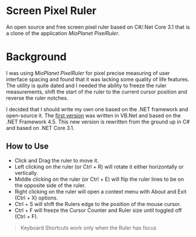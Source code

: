 # Screen Pixel Ruler
An open source and free screen pixel ruler based on C#/.Net Core 3.1 that is a clone of the application *MioPlanet PixelRuler*.

# Background
I was using *MioPlanet PixelRuler* for pixel precise measuring of user interface spacing and found that it was lacking some quality of life features. The utility is quite dated and I needed the ability to freeze the ruler measurements, shift the start of the ruler to the current cursor position and reverse the ruler notches.

I decided that I should write my own one based on the .NET framework and open-source it. The [first version](Cossey/screenpixelruler) was written in VB.Net and based on the .NET Framework 4.5. This new version is rewritten from the ground up in C# and based on .NET Core 3.1.

## How to Use
* Click and Drag the ruler to move it. 
* Left clicking on the ruler (or Ctrl + R) will rotate it either horizontally or vertically.
* Middle clicking on the ruler (or Ctrl + E) will flip the ruler lines to be on the opposite side of the ruler.
* Right clicking on the ruler will open a context menu with About and Exit (Ctrl + X) options.
* Ctrl + S will shift the Rulers edge to the position of the mouse cursor.
* Ctrl + F will freeze the Cursor Counter and Ruler size until toggled off (Ctrl + F).

> Keyboard Shortcuts work only when the Ruler has focus

